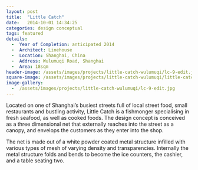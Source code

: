 ```yaml
---
layout: post
title:  "Little Catch"
date:   2014-10-01 14:34:25
categories: design conceptual
tags: featured
details:
  -  Year of Completion: anticipated 2014
  -  Architect: Linehouse
  -  Location: Shanghai, China
  -  Address: Wulumuqi Road, Shanghai 
  -  Area: 18sqm
header-image: /assets/images/projects/little-catch-wulumuqi/lc-9-edit.jpg
square-image: /assets/images/projects/little-catch-wulumuqi/little-catch-square.jpg
image-gallery:
  -  /assets/images/projects/little-catch-wulumuqi/lc-9-edit.jpg
---
```


Located on one of Shanghai’s busiest streets full of local street food, small restaurants and bustling activity, Little Catch is a fishmonger specialising in fresh seafood, as well as cooked foods. The design concept is conceived as a three dimensional net that externally reaches into the street as a canopy, and envelops the customers as they enter into the shop.

The net is made out of a white powder coated metal structure infilled with various types of mesh of varying density and transparencies. Internally the metal structure folds and bends to become the ice counters, the cashier, and a table seating two.
